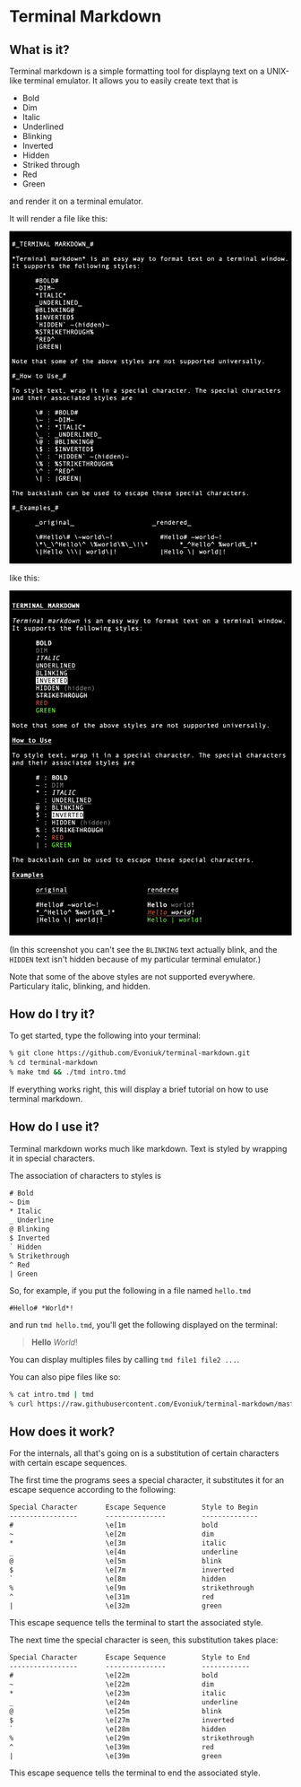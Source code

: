 # Terminal Markdown

## What is it?

Terminal markdown is a simple formatting tool for displayng text on a UNIX-like terminal emulator. It allows you to easily create text that is

- Bold
- Dim
- Italic
- Underlined
- Blinking
- Inverted
- Hidden
- Striked through
- Red
- Green

and render it on a terminal emulator.

It will render a file like this:

![before](before.png)

like this:

![after](after.png)

(In this screenshot you can't see the `BLINKING` text actually blink, and the `HIDDEN` text isn't hidden because of my particular terminal emulator.)

Note that some of the above styles are not supported everywhere. Particulary italic, blinking, and hidden.

## How do I try it?

To get started, type the following into your terminal:

```zsh
% git clone https://github.com/Evoniuk/terminal-markdown.git
% cd terminal-markdown
% make tmd && ./tmd intro.tmd
```

If everything works right, this will display a brief tutorial on how to use terminal markdown.

## How do I use it?

Terminal markdown works much like markdown. Text is styled by wrapping it in special characters.

The association of characters to styles is

```
# Bold
~ Dim
* Italic
_ Underline
@ Blinking
$ Inverted
` Hidden
% Strikethrough
^ Red
| Green
```

So, for example, if you put the following in a file named `hello.tmd`

```
#Hello# *World*!
```

and run `tmd hello.tmd`, you'll get the following displayed on the terminal:

> **Hello** *World*!

You can display multiples files by calling `tmd file1 file2 ...`.

You can also pipe files like so:

```zsh
% cat intro.tmd | tmd
% curl https://raw.githubusercontent.com/Evoniuk/terminal-markdown/master/intro.tmd | tmd
```

## How does it work?

For the internals, all that's going on is a substitution of certain characters with certain escape sequences.

The first time the programs sees a special character, it substitutes it for an escape sequence according to the following:

```
Special Character       Escape Sequence         Style to Begin
-----------------       ---------------         --------------
#                       \e[1m                   bold
~                       \e[2m                   dim
*                       \e[3m                   italic
_                       \e[4m                   underline
@                       \e[5m                   blink
$                       \e[7m                   inverted
`                       \e[8m                   hidden
%                       \e[9m                   strikethrough
^                       \e[31m                  red
|                       \e[32m                  green
```

This escape sequence tells the terminal to start the associated style.

The next time the special character is seen, this substitution takes place:

```
Special Character       Escape Sequence         Style to End
-----------------       ---------------         ------------
#                       \e[22m                  bold
~                       \e[22m                  dim
*                       \e[23m                  italic
_                       \e[24m                  underline
@                       \e[25m                  blink
$                       \e[27m                  inverted
`                       \e[28m                  hidden
%                       \e[29m                  strikethrough
^                       \e[39m                  red
|                       \e[39m                  green
```

This escape sequence tells the terminal to end the associated style.
